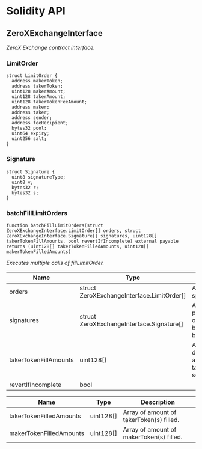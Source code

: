 # Solidity API

## ZeroXExchangeInterface

_ZeroX Exchange contract interface._

### LimitOrder

```solidity
struct LimitOrder {
  address makerToken;
  address takerToken;
  uint128 makerAmount;
  uint128 takerAmount;
  uint128 takerTokenFeeAmount;
  address maker;
  address taker;
  address sender;
  address feeRecipient;
  bytes32 pool;
  uint64 expiry;
  uint256 salt;
}
```

### Signature

```solidity
struct Signature {
  uint8 signatureType;
  uint8 v;
  bytes32 r;
  bytes32 s;
}
```

### batchFillLimitOrders

```solidity
function batchFillLimitOrders(struct ZeroXExchangeInterface.LimitOrder[] orders, struct ZeroXExchangeInterface.Signature[] signatures, uint128[] takerTokenFillAmounts, bool revertIfIncomplete) external payable returns (uint128[] takerTokenFilledAmounts, uint128[] makerTokenFilledAmounts)
```

_Executes multiple calls of fillLimitOrder._

| Name | Type | Description |
| ---- | ---- | ----------- |
| orders | struct ZeroXExchangeInterface.LimitOrder[] | Array of order specifications. |
| signatures | struct ZeroXExchangeInterface.Signature[] | Array of proofs that orders have been created by makers. |
| takerTokenFillAmounts | uint128[] | Array of desired amounts of takerToken to sell in orders. |
| revertIfIncomplete | bool |  |

| Name | Type | Description |
| ---- | ---- | ----------- |
| takerTokenFilledAmounts | uint128[] | Array of amount of takerToken(s) filled. |
| makerTokenFilledAmounts | uint128[] | Array of amount of makerToken(s) filled. |


